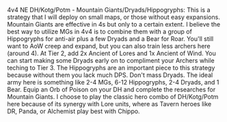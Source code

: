 4v4 NE  DH/Kotg/Potm - Mountain Giants/Dryads/Hippogryphs: This is a strategy that I will deploy on small maps, or those without easy expansions. Mountain Giants are effective in 4s but only to a certain extent. I believe the best way to utilize MGs in 4v4 is to combine them with a group of Hippogryphs for anti-air plus a few Dryads and a Bear for Roar. You'll still want to AoW creep and expand, but you can also train less archers here (around 4). 
At Tier 2, add 2x Ancient of Lores and 1x Ancient of Wind. You can start making some Dryads early on to compliment your Archers while teching to Tier 3. The Hippogryphs are an important piece to this strategy because without them you lack much DPS. Don't mass Dryads. The ideal army here is something like 2-4 MGs, 6-12 Hippogryphs, 2-4 Dryads, and 1 Bear. Equip an Orb of Poison on your DH and complete the researches for Mountain Giants. I choose to play the classic hero combo of DH/Kotg/Potm here because of its synergy with Lore units, where as Tavern heroes like DR, Panda, or Alchemist play best with Chippo.